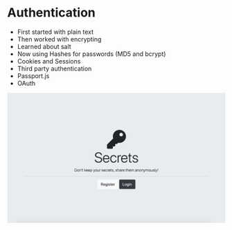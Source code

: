# Authentication

- First started with plain text
- Then worked with encrypting
- Learned about salt
- Now using Hashes for passwords (MD5 and bcrypt)
- Cookies and Sessions
- Third party authentication
- Passport.js
- OAuth

![screenshot](https://github.com/SeckMohameth/Authentication-Secrets/blob/master/Images/Screen%20Shot%202020-04-22%20at%2011.46.12%20AM.png?raw=true)
